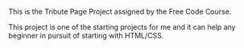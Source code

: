 This is the Tribute Page Project assigned by the Free Code Course.

This project is one of the starting projects for me and it can help any beginner in pursuit of starting with HTML/CSS.